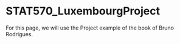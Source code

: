 # STAT570_LuxembourgProject
For this page, we will use the Project example of the book of Bruno Rodrigues.
